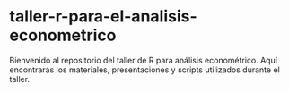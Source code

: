 # taller-r-para-el-analisis-econometrico
Bienvenido al repositorio del taller de R para análisis econométrico. Aquí encontrarás los materiales, presentaciones y scripts utilizados durante el taller.

